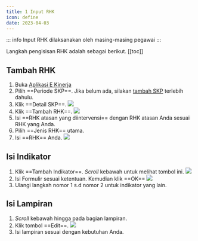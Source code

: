 ```yaml
---
title: 1 Input RHK
icon: define
date: 2023-04-03
---
```


::: info
Input RHK dilaksanakan oleh masing-masing pegawai
:::

Langkah pengisisan RHK adalah sebagai berikut.
[[toc]]

## Tambah RHK

1. Buka [Aplikasi E Kinerja](https://kinerja.bkn.go.id)
2. Pilih ==Periode SKP==. Jika belum ada, silakan [tambah SKP](./tambah-skp.md) terlebih dahulu.
3. Klik ==Detail SKP==. ![](/img/2023-04-03-05-19-28.png)
4. Klik ==Tambah RHK==. ![](/img/2023-04-03-05-21-30.png)
5. Isi ==RHK atasan yang diintervensi== dengan RHK atasan Anda sesuai RHK yang Anda.
6. Pilih ==Jenis RHK== utama.
7. Isi ==RHK== Anda. ![](/img/2023-04-03-05-25-09.png)

## Isi Indikator

1. Klik ==Tambah Indikator==. _Scroll_ kebawah untuk melihat tombol ini. ![](/img/2023-04-03-05-28-51.png)
2. Isi Formulir sesuai ketentuan. Kemudian klik ==OK== ![](/img/2023-04-03-05-32-38.png)
3. Ulangi langkah nomor 1 s.d nomor 2 untuk indikator yang lain.

## Isi Lampiran

1. _Scroll_ kebawah hingga pada bagian lampiran.
2. Klik tombol ==Edit==. ![](/img/2023-04-03-05-39-24.png)
3. Isi lampiran sesuai dengan kebutuhan Anda.
